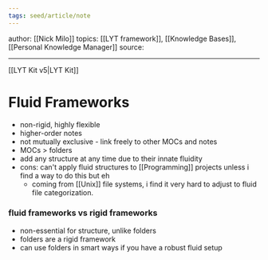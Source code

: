 ```yaml
---
tags: seed/article/note
---
```


author: [[Nick Milo]]
topics: [[LYT framework]], [[Knowledge Bases]], [[Personal Knowledge Manager]]
source: 

---
[[LYT Kit v5|LYT Kit]]
# Fluid Frameworks

- non-rigid, highly flexible
- higher-order notes
- not mutually exclusive - link freely to other MOCs and notes
- MOCs > folders
- add any structure at any time due to their innate fluidity
- cons: can't apply fluid structures to [[Programming]] projects unless i find a way to do this but eh
	- coming from [[Unix]] file systems, i find it very hard to adjust to fluid file categorization. 

### fluid frameworks vs rigid frameworks

- non-essential for structure, unlike folders
- folders are a rigid framework
- can use folders in smart ways if you have a robust fluid setup